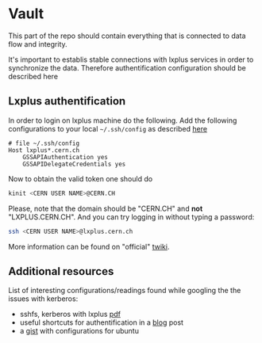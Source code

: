 # Vault

This part of the repo should contain everything that is connected to data
flow and integrity.


It's important to establis stable connections with lxplus services in order to synchronize the data. Therefore authentification configuration should be described here


## Lxplus authentification
In order to login on lxplus machine do the following. Add the following configurations to your local `~/.ssh/config` as described [here](http://information-technology.web.cern.ch/services/fe/mac-support/howto/configure-ssh-password-less-login-lxplus-or-other-linux-boxen)

```
# file ~/.ssh/config
Host lxplus*.cern.ch
	GSSAPIAuthentication yes
	GSSAPIDelegateCredentials yes
```


Now to obtain the valid token one should do
```bash
kinit <CERN USER NAME>@CERN.CH
```
Please, note that the domain should be "CERN.CH" and **not** "LXPLUS.CERN.CH". And you can try logging in without typing a password:
```bash
ssh <CERN USER NAME>@lxplus.cern.ch
```

More information can be found on "official" [twiki](https://twiki.cern.ch/twiki/bin/view/LinuxSupport/SSHatCERNFAQ).

## Additional resources
List of interesting configurations/readings found while googling the the issues with kerberos:

- sshfs, kerberos with lxplus [pdf](https://rc.coepp.org.au/_media/presentations/20150324-sshfskerberos.pdf)
- useful shortcuts for authentification in a [blog](https://eothred.wordpress.com/2011/05/09/cern-and-kerberos-tokens/) post
- a [gist](https://gist.github.com/KFubuki/10728230) with configurations for ubuntu
